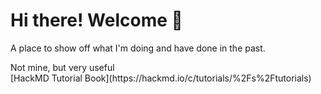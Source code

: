 
# Hi there! Welcome  👋 

<p> A place to show off what I'm doing and have done in the past. <br/></p>

<p> Not mine, but very useful <br/>
[HackMD Tutorial Book](https://hackmd.io/c/tutorials/%2Fs%2Ftutorials) </p>


<!-- 
---

## Stuff / examples to delete.

Hey, how are you finding the bootcamp? 

- [ ] Good
- [ ] Bad
- [x] Brooks *looks* **funny**

---

|name|age|hair color|
|---|---|---|
|buddy|67|bald|
|angle|76|long|

Here is some code `sudo matt-is-awsome`
  
### sub-heading
```python=
print("ello eh")
```

[Matt's Github](https://github.com/mattdavis0351)<br>
[Welcome Bootcamp](/ZMYJ8jqZRdatEjK9o8XqoQ)<br>
[HackMD Tutorial Book](https://hackmd.io/c/tutorials/%2Fs%2Ftutorials)<br>



**dspitzer50/dspitzer50** is a ✨ _special_ ✨ repository because its `README.md` (this file) appears on your GitHub profile.

Here are some ideas to get you started:

- 🔭 I’m currently working on ...
- 🌱 I’m currently learning ...
- 👯 I’m looking to collaborate on ...
- 🤔 I’m looking for help with ...
- 💬 Ask me about ...
- 📫 How to reach me: ...
- 😄 Pronouns: ...
- ⚡ Fun fact: ...

 -->
